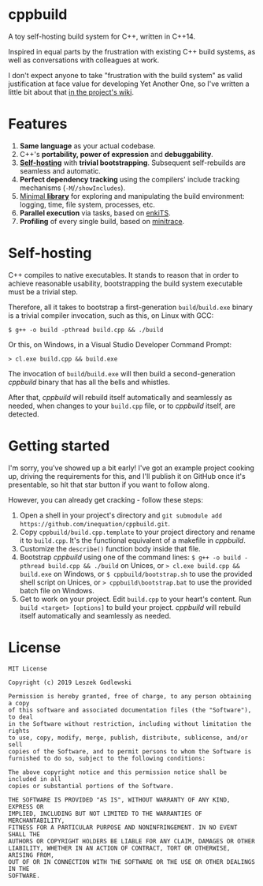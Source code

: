 # cppbuild

A toy self-hosting build system for C++, written in C++14.

Inspired in equal parts by the frustration with existing C++ build systems, as well as conversations with colleagues at work.

I don't expect anyone to take "frustration with the build system" as valid justification at face value for developing Yet Another One, so I've written a little bit about that [in the project's wiki](https://github.com/inequation/cppbuild/wiki/Rationale).

# Features

1. **Same language** as your actual codebase.
2. C++'s **portability, power of expression** and **debuggability**.
3. [**Self-hosting**](https://github.com/inequation/cppbuild#self-hosting) with **trivial bootstrapping**. Subsequent self-rebuilds are seamless and automatic.
4. **Perfect dependency tracking** using the compilers' include tracking mechanisms (`-M`/`/showIncludes`).
5. [Minimal **library**](cbl.h) for exploring and manipulating the build environment: logging, time, file system, processes, etc.
6. **Parallel execution** via tasks, based on [enkiTS](https://github.com/dougbinks/enkiTS).
7. **Profiling** of every single build, based on [minitrace](https://github.com/hrydgard/minitrace).

# Self-hosting

C++ compiles to native executables. It stands to reason that in order to achieve reasonable usability, bootstrapping the build system executable must be a trivial step.

Therefore, all it takes to bootstrap a first-generation `build`/`build.exe` binary is a trivial compiler invocation, such as this, on Linux with GCC:
```
$ g++ -o build -pthread build.cpp && ./build
```
Or this, on Windows, in a Visual Studio Developer Command Prompt:
```
> cl.exe build.cpp && build.exe
```
The invocation of `build`/`build.exe` will then build a second-generation *cppbuild* binary that has all the bells and whistles.

After that, *cppbuild* will rebuild itself automatically and seamlessly as needed, when changes to your `build.cpp` file, or to *cppbuild* itself, are detected.

# Getting started

I'm sorry, you've showed up a bit early! I've got an example project cooking up, driving the requirements for this, and I'll publish it on GitHub once it's presentable, so hit that star button if you want to follow along.

However, you can already get cracking - follow these steps:
1. Open a shell in your project's directory and `git submodule add https://github.com/inequation/cppbuild.git`.
2. Copy `cppbuild/build.cpp.template` to your project directory and rename it to `build.cpp`. It's the functional equivalent of a makefile in *cppbuild*.
3. Customize the `describe()` function body inside that file.
4. Bootstrap *cppbuild* using one of the command lines:
   `$ g++ -o build -pthread build.cpp && ./build` on Unices, or
   `> cl.exe build.cpp && build.exe` on Windows, or
   `$ cppbuild/bootstrap.sh` to use the provided shell script on Unices, or
   `> cppbuild\bootstrap.bat` to use the provided batch file on Windows.
5. Get to work on your project. Edit `build.cpp` to your heart's content. Run `build <target> [options]` to build your project. *cppbuild* will rebuild itself automatically and seamlessly as needed.

# License

```
MIT License

Copyright (c) 2019 Leszek Godlewski

Permission is hereby granted, free of charge, to any person obtaining a copy
of this software and associated documentation files (the "Software"), to deal
in the Software without restriction, including without limitation the rights
to use, copy, modify, merge, publish, distribute, sublicense, and/or sell
copies of the Software, and to permit persons to whom the Software is
furnished to do so, subject to the following conditions:

The above copyright notice and this permission notice shall be included in all
copies or substantial portions of the Software.

THE SOFTWARE IS PROVIDED "AS IS", WITHOUT WARRANTY OF ANY KIND, EXPRESS OR
IMPLIED, INCLUDING BUT NOT LIMITED TO THE WARRANTIES OF MERCHANTABILITY,
FITNESS FOR A PARTICULAR PURPOSE AND NONINFRINGEMENT. IN NO EVENT SHALL THE
AUTHORS OR COPYRIGHT HOLDERS BE LIABLE FOR ANY CLAIM, DAMAGES OR OTHER
LIABILITY, WHETHER IN AN ACTION OF CONTRACT, TORT OR OTHERWISE, ARISING FROM,
OUT OF OR IN CONNECTION WITH THE SOFTWARE OR THE USE OR OTHER DEALINGS IN THE
SOFTWARE.
```
